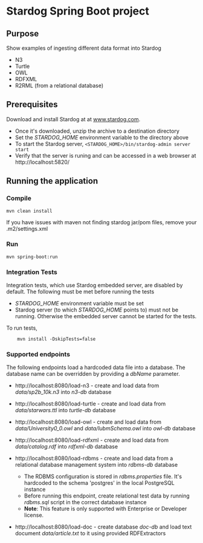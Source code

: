 # Stardog Spring Boot project

## Purpose

Show examples of ingesting different data format into Stardog
* N3
* Turtle
* OWL
* RDFXML
* R2RML (from a relational database)


## Prerequisites

Download and install Stardog at  at www.stardog.com.
* Once it's downloaded, unzip the archive to a destination directory
* Set the *STARDOG_HOME* environment variable to the directory above
* To start the Stardog server, `<STARDOG_HOME>/bin/stardog-admin server start`
* Verify that the server is runing and can be accessed in a web browser at  http://localhost:5820/


## Running the application

### Compile
```
mvn clean install
```
If you have issues with maven not finding stardog jar/pom files, remove your .m2/settings.xml

### Run
```
mvn spring-boot:run
```

### Integration Tests
Integration tests, which use Stardog embedded server, are disabled by default.  The following must be met before running the tests
* _STARDOG_HOME_ environment variable must be set
* Stardog server (to which _STARDOG_HOME_ points to) must not be running. Otherwise the embedded server cannot be started for the tests.

To run tests,
```
    mvn install -DskipTests=false
```


### Supported endpoints
The following endpoints load a hardcoded data file into a database. The database name can be overridden by providing a _dbName_ parameter.
* http://localhost:8080/load-n3 - create and load data from _data/sp2b_10k.n3_ into _n3-db_ database
* http://localhost:8080/load-turtle - create and load data from _data/starwars.ttl_ into _turtle-db_ database
* http://localhost:8080/load-owl - create and load data from _data/University0_0.owl_ and _data/lubmSchema.owl_ into _owl-db_ database
* http://localhost:8080/load-rdfxml - create and load data from _data/catalog.rdf_ into _rdfxml-db_ database
* http://localhost:8080/load-rdbms - create and load data from a relational database management system into _rdbms-db_ database

    * The RDBMS configuration is stored in _rdbms.properties_ file.  It's hardcoded to the schema 'postgres' in the local PostgreSQL instance
    * Before running this endpoint, create relational test data by running _rdbms.sql_ script in the correct database instance
    * **Note**: This feature is only supported with Enterprise or Developer license.

* http://localhost:8080/load-doc - create database _doc-db_ and load text document _data/article.txt_ to it using provided RDFExtractors
